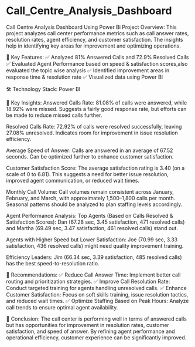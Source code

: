 # Call_Centre_Analysis_Dashboard
Call Centre Analysis Dashboard Using Power Bi 
Project Overview:
This project analyzes call center performance metrics such as call answer rates, resolution rates, agent efficiency, and customer satisfaction. The insights help in identifying key areas for improvement and optimizing operations.

🚀 Key Features:
✅ Analyzed 81% Answered Calls and 72.9% Resolved Calls
✅ Evaluated Agent Performance based on speed & satisfaction scores,also evaluated the topic wise analysis
✅ Identified improvement areas in response time & resolution rate
✅ Visualized data using Power BI

🛠 Technology Stack:
Power BI

🔑 Key Insights:
Answered Calls Rate:
81.08% of calls were answered, while 18.92% were missed.
Suggests a fairly good response rate, but efforts can be made to reduce missed calls further.

Resolved Calls Rate:
72.92% of calls were resolved successfully, leaving 27.08% unresolved.
Indicates room for improvement in issue resolution efficiency.

Average Speed of Answer:
Calls are answered in an average of 67.52 seconds.
Can be optimized further to enhance customer satisfaction.

Customer Satisfaction Score:
The average satisfaction rating is 3.40 (on a scale of 0 to 6.81).
This suggests a need for better issue resolution, improved agent communication, or reduced wait times.

Monthly Call Volume:
Call volumes remain consistent across January, February, and March, with approximately 1,500–1,800 calls per month.
Seasonal patterns should be analyzed to plan staffing levels accordingly.

Agent Performance Analysis:
Top Agents (Based on Calls Resolved & Satisfaction Scores):
Dan (67.28 sec, 3.45 satisfaction, 471 resolved calls) and Martha (69.49 sec, 3.47 satisfaction, 461 resolved calls) stand out.

Agents with Higher Speed but Lower Satisfaction:
Joe (70.99 sec, 3.33 satisfaction, 436 resolved calls) might need quality improvement training.

Efficiency Leaders:
Jim (66.34 sec, 3.39 satisfaction, 485 resolved calls) has the best speed-to-resolution ratio.

📢 Recommendations:
✅ Reduce Call Answer Time: Implement better call routing and prioritization strategies.
✅ Improve Call Resolution Rate: Conduct targeted training for agents handling unresolved calls.
✅ Enhance Customer Satisfaction: Focus on soft skills training, issue resolution tactics, and reduced wait times.
✅ Optimize Staffing Based on Peak Hours: Analyze call trends to ensure optimal agent availability.

🚀 Conclusion:
The call center is performing well in terms of answered calls but has opportunities for improvement in resolution rates, customer satisfaction, and speed of answer. By refining agent performance and operational efficiency, customer experience can be significantly improved.


